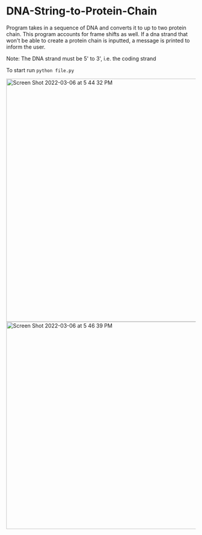 # DNA-String-to-Protein-Chain
Program takes in a sequence of DNA and converts it to up to two protein chain. This program accounts for frame shifts as well. 
If a dna strand that won't be able to create a protein chain is inputted, a message is printed to inform the user.


Note: The DNA strand must be 5' to 3', i.e. the coding strand

To start run `python file.py`

<img width="647" alt="Screen Shot 2022-03-06 at 5 44 32 PM" src="https://user-images.githubusercontent.com/100721569/156947470-999d8a7f-bd10-423c-b8ef-3bca271afe52.png">

<img width="552" alt="Screen Shot 2022-03-06 at 5 46 39 PM" src="https://user-images.githubusercontent.com/100721569/156947541-68c5533d-fa76-47fe-a274-b6357cc0fdc3.png">
